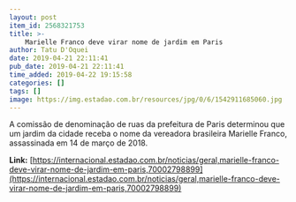 ```yaml
---
layout: post
item_id: 2568321753
title: >-
    Marielle Franco deve virar nome de jardim em Paris
author: Tatu D'Oquei
date: 2019-04-21 22:11:41
pub_date: 2019-04-21 22:11:41
time_added: 2019-04-22 19:15:58
categories: []
tags: []
image: https://img.estadao.com.br/resources/jpg/0/6/1542911685060.jpg
---
```


A comissão de denominação de ruas da prefeitura de Paris determinou que um jardim da cidade receba o nome da vereadora brasileira Marielle Franco, assassinada em 14 de março de 2018.

**Link:** [https://internacional.estadao.com.br/noticias/geral,marielle-franco-deve-virar-nome-de-jardim-em-paris,70002798899](https://internacional.estadao.com.br/noticias/geral,marielle-franco-deve-virar-nome-de-jardim-em-paris,70002798899)

